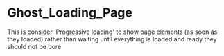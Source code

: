 # Ghost_Loading_Page
This is consider 'Progressive loading' to show page elements (as soon as they loaded) rather than waiting until everything is loaded and ready they should not be bore
